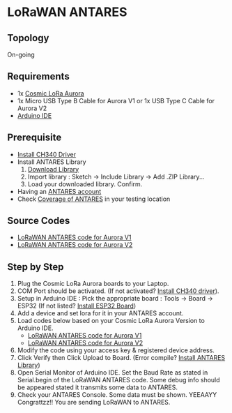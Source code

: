 # LoRaWAN ANTARES

## Topology

On-going

## Requirements

* 1x [Cosmic LoRa Aurora](https://www.tokopedia.com/cosmic-iot/lora-aurora-esp32-esp-32-arduino-915-mhz-915mhz-sma-4-8dbi-8ba58)
* 1x Micro USB Type B Cable for Aurora V1 or 1x USB Type C Cable for Aurora V2
* [Arduino IDE](https://www.arduino.cc/en/software)

## Prerequisite

* [Install CH340 Driver](https://sparks.gogo.co.nz/ch340.html)
* Install ANTARES Library
  1. [Download Library](https://antares.id/assets/files/Arduino-lora-id-AS923-2.zip)
  2. Import library : Sketch &#8594; Include Library &#8594; Add .ZIP Library...
  3. Load your downloaded library. Confirm.
* Having an [ANTARES account](https://console.antares.id/register)
* Check [Coverage of ANTARES](https://www.telkomiot.com/coverage) in your testing location

## Source Codes

* [LoRaWAN ANTARES code for Aurora V1](examples/aurora-v1-antares-send-class-C-ABP/aurora-v1-antares-send-class-C-ABP.ino)
* [LoRaWAN ANTARES code for Aurora V2](examples/aurora-v2-antares-send-class-C-ABP/aurora-v2-antares-send-class-C-ABP.ino)

## Step by Step

1. Plug the Cosmic LoRa Aurora boards to your Laptop.
2. COM Port should be activated. (If not activated? [Install CH340 driver](https://sparks.gogo.co.nz/ch340.html)).
3. Setup in Arduino IDE : Pick the appropriate board : Tools &#8594; Board &#8594; ESP32 (If not listed? [Install ESP32 Board](https://randomnerdtutorials.com/installing-the-esp32-board-in-arduino-ide-windows-instructions/))
4. Add a device and set lora for it in your ANTARES account.
5. Load codes below based on your Cosmic LoRa Aurora Version to Arduino IDE.
    * [LoRaWAN ANTARES code for Aurora V1](examples/aurora-v1-antares-send-class-C-ABP/aurora-v1-antares-send-class-C-ABP.ino)
    * [LoRaWAN ANTARES code for Aurora V2](examples/aurora-v2-antares-send-class-C-ABP/aurora-v2-antares-send-class-C-ABP.ino)
6. Modify the code using your access key & registered device address.
7. Click Verify then Click Upload to Board. (Error compile? [Install ANTARES Library](#prerequisite))
8. Open Serial Monitor of Arduino IDE. Set the Baud Rate as stated in Serial.begin of the LoRaWAN ANTARES code. Some debug info should be appeared stated it transmits some data to ANTARES.
9. Check your ANTARES Console. Some data must be shown. YEEAAYY Congrattzz!! You are sending LoRaWAN to ANTARES.

